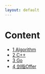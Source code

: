```yaml
---
layout: default
---
```


# Content
- [1 Algorithm](./Algorithm/content.html)
- [2 C++](./Cpp/content.html)
- [3 Go](./Go/content.html)
- [4 剑指Offer](./CodeInterview_LeetCode/content.html)

